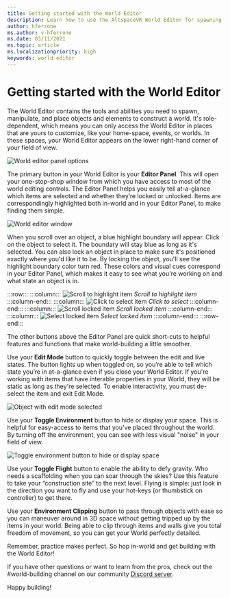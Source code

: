 ```yaml
---
title: Getting started with the World Editor
description: Learn how to use the AltspaceVR World Editor for spawning, manipulating, and placing objects in your worlds.
author: hferrone
ms.author: v-hferrone
ms.date: 03/11/2021
ms.topic: article
ms.localizationpriority: high
keywords: world editor
---
```


# Getting started with the World Editor

The World Editor contains the tools and abilities you need to spawn, manipulate, and place objects and elements to construct a world. It's role-dependent, which means you can only access the World Editor in places that are yours to customize, like your home-space, events, or worlds. In these spaces, your World Editor appears on the lower right-hand corner of your field of view.

![World editor panel options](images/world-editor-img-01.png)

The primary button in your World Editor is your **Editor Panel**. This will open your one-stop-shop window from which you have access to most of the world editing controls. The Editor Panel helps you easily tell at-a-glance which items are selected and whether they’re locked or unlocked. Items are correspondingly highlighted both in-world and in your Editor Panel, to make finding them simple. 

![World editor window](images/world-editor-img-02.png)

When you scroll over an object, a blue highlight boundary will appear. Click on the object to select it. The boundary will stay blue as long as it's selected. You can also lock an object in place to make sure it's positioned exactly where you'd like it to be. By locking the object, you'll see the highlight boundary color turn red. These colors and visual cues correspond in your Editor Panel, which makes it easy to see what you're working on and what state an object is in.

:::row:::
    :::column:::
       ![Scroll to highlight item](images/world-editor-img-03.png)
        *Scroll to highlight item*
    :::column-end:::
    :::column:::
       ![Click to select item](images/world-editor-img-04.png)
        *Click to select*
    :::column-end:::
    :::column:::
       ![Scroll locked item](images/world-editor-img-05.png)
        *Scroll locked item*
    :::column-end:::
    :::column:::
       ![Select locked item](images/world-editor-img-06.png)
    *Select locked item*
    :::column-end:::
:::row-end:::

The other buttons above the Editor Panel are quick short-cuts to helpful features and functions that make world-building a little smoother. 

Use your **Edit Mode** button to quickly toggle between the edit and live states. The button lights up when toggled on, so you’re able to tell which state you’re in at-a-glance even if you close your World Editor. If you're working with items that have interable properties in your World, they will be static as long as they're selected. To enable interactivity, you must de-select the item and exit Edit Mode.

![Object with edit mode selected](images/world-editor-img-07.png)

Use your **Toggle Environment** button to hide or display your space. This is helpful for easy-access to items that you've placed throughout the world. By turning off the environment, you can see with less visual "noise" in your field of view.

![Toggle environment button to hide or display space](images/world-editor-img-08.png)

Use your **Toggle Flight** button to enable the ability to defy gravity. Who needs a scaffolding when you can soar through the skies? Use this feature to take your “construction site” to the next level. Flying is simple: just look in the direction you want to fly and use your hot-keys (or thumbstick on controller) to get there. 

Use your **Environment Clipping** button to pass through objects with ease so you can maneuver around in 3D space without getting tripped up by the items in your world. Being able to clip through items and walls give you total freedom of movement, so you can get your World perfectly detailed.  

Remember, practice makes perfect. So hop in-world and get building with the World Editor! 

If you have other questions or want to learn from the pros, check out the #world-building channel on our community [Discord server](https://discord.com/invite/altspacevr). 

Happy building!